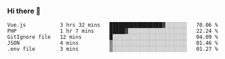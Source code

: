 ### Hi there 👋

<!--START_SECTION:waka-->

```text
Vue.js           3 hrs 32 mins   █████████████████▓░░░░░░░   70.06 %
PHP              1 hr 7 mins     █████▓░░░░░░░░░░░░░░░░░░░   22.24 %
GitIgnore file   12 mins         █░░░░░░░░░░░░░░░░░░░░░░░░   04.09 %
JSON             4 mins          ▒░░░░░░░░░░░░░░░░░░░░░░░░   01.46 %
.env file        3 mins          ▒░░░░░░░░░░░░░░░░░░░░░░░░   01.27 %
```

<!--END_SECTION:waka-->

<!--
**Jonas-VanHaeken/Jonas-VanHaeken** is a ✨ _special_ ✨ repository because its `README.md` (this file) appears on your GitHub profile.

Here are some ideas to get you started:

- 🔭 I’m currently working on ...
- 🌱 I’m currently learning ...
- 👯 I’m looking to collaborate on ...
- 🤔 I’m looking for help with ...
- 💬 Ask me about ...
- 📫 How to reach me: ...
- 😄 Pronouns: ...
- ⚡ Fun fact: ...
-->
